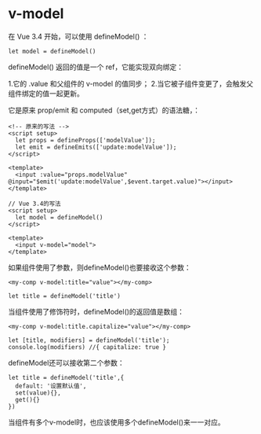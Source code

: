 v-model
===
在 Vue 3.4 开始，可以使用 defineModel() ：
```
let model = defineModel()
```
defineModel() 返回的值是一个 ref，它能实现双向绑定：

1.它的 .value 和父组件的 v-model 的值同步；
2.当它被子组件变更了，会触发父组件绑定的值一起更新。

它是原来 prop/emit 和 computed（set,get方式）的语法糖，：
```
<!-- 原来的写法 -->
<script setup>
  let props = defineProps(['modelValue']);
  let emit = defineEmits(['update:modelValue']);
</script>

<template>
  <input :value="props.modelValue" @input="$emit('update:modelValue',$event.target.value)"></input>
</template>
```
```
// Vue 3.4的写法
<script setup>
  let model = defineModel()
</script>

<template>
  <input v-model="model">
</template>
```

如果组件使用了参数，则defineModel()也要接收这个参数：
```
<my-comp v-model:title="value"></my-comp>

let title = defineModel('title')
```
当组件使用了修饰符时，defineModel()的返回值是数组：
```
<my-comp v-model:title.capitalize="value"></my-comp>

let [title, modifiers] = defineModel('title');
console.log(modifiers) //{ capitalize: true }
```
defineModel还可以接收第二个参数：
```
let title = defineModel('title',{ 
  default: '设置默认值',
  set(value){},
  get(){}
})
```
当组件有多个v-model时，也应该使用多个defineModel()来一一对应。